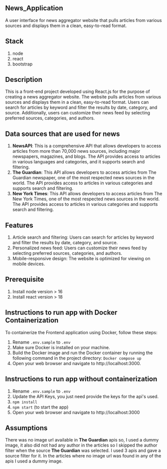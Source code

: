 ## News_Application

A user interface for news aggregator website that pulls articles from various sources and displays them in a clean,
easy-to-read format.

## Stack

1. node
2. react
3. bootstrap

## Description

This is a front-end project developed using React.js for the purpose of creating a news aggregator website. The website pulls articles from various sources and displays them in a clean, easy-to-read format. Users can search for articles by keyword and filter the results by date, category, and source. Additionally, users can customize their news feed by selecting preferred sources, categories, and authors.

## Data sources that are used for news

1. **NewsAPI**: This is a comprehensive API that allows developers to access articles from more than 70,000 news sources, including major newspapers, magazines, and blogs. The API provides access to articles in various languages and categories, and it supports search and filtering.
2. **The Guardian**: This API allows developers to access articles from The Guardian newspaper, one of the most respected news sources in the world. The API provides access to articles in various categories and supports search and filtering.
3. **New York Times**: This API allows developers to access articles from The New York Times, one of the most respected news sources in the world. The API provides access to articles in various categories and supports search and filtering.

## Features

1. Article search and filtering: Users can search for articles by keyword and filter the results by date, category, and source.
2. Personalized news feed: Users can customize their news feed by selecting preferred sources, categories, and authors.
3. Mobile-responsive design: The website is optimized for viewing on mobile devices.

## Prerequisite

1. Install node version > 16
2. Install react version > 18

## Instructions to run app with Docker Containerization

To containerize the Frontend application using Docker, follow these steps:

1. Rename `.env.sample` to `.env`
2. Make sure Docker is installed on your machine.
3. Build the Docker image and run the Docker container by running the following command in the project directory:
   `Docker compose up`
4. Open your web browser and navigate to http://localhost:3000.

## Instructions to run app without containerization

1. Rename `.env.sample` to `.env`
2. Update the API Keys, you just need provide the keys for the api's used.
3. `npm install`
4. `npm start` (to start the app)
5. Open your web browser and navigate to http://localhost:3000

## Assumptions

There was no image url available in **The Guardian** apis so, I used a dummy image, it also did not had any author in the articles so I skipped the author filter when the source **The Guardian** was selected.
I used 3 apis and gave a source filter for it. In the articles where no image url was found in any of the apis I used a dummy image.
